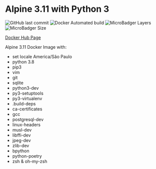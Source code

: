 # Alpine 3.11 with Python 3
![GitHub last commit](https://img.shields.io/github/last-commit/edubasilio/docker-python3-alpine3?style=plastic)
![Docker Automated build](https://img.shields.io/docker/automated/basiliocode/python3-alpine3?style=plastic)
![MicroBadger Layers](https://img.shields.io/microbadger/layers/basiliocode/python3-alpine3?style=plastic)
![MicroBadger Size](https://img.shields.io/microbadger/image-size/basiliocode/python3-alpine3?style=plastic)

[Docker Hub Page](https://hub.docker.com/repository/docker/basiliocode/python3-alpine3)

Alpine 3.11 Docker Image with:
* set locale America/São Paulo
* python 3.8
* pip3
* vim
* git
* sqlite
* python3-dev
* py3-setuptools
* py3-virtualenv
* .build-deps
* ca-certificates
* gcc
* postgresql-dev
* linux-headers
* musl-dev
* libffi-dev
* jpeg-dev
* zlib-dev
* bpython
* python-poetry
* zsh & oh-my-zsh